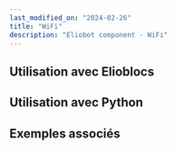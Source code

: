 ```yaml
---
last_modified_on: "2024-02-26"
title: "WiFi"
description: "Eliobot component - WiFi"
---
```



## Utilisation avec Elioblocs

## Utilisation avec Python

## Exemples associés
